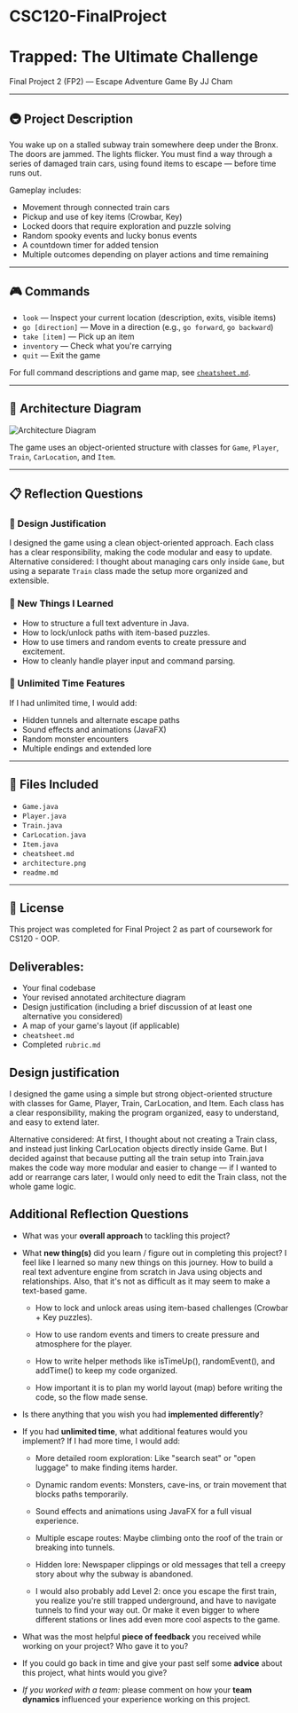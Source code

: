 # CSC120-FinalProject
# Trapped: The Ultimate Challenge
Final Project 2 (FP2) — Escape Adventure Game
By JJ Cham

---

## 🚇 Project Description

You wake up on a stalled subway train somewhere deep under the Bronx. The doors are jammed. The lights flicker. You must find a way through a series of damaged train cars, using found items to escape — before time runs out.

Gameplay includes:
- Movement through connected train cars
- Pickup and use of key items (Crowbar, Key)
- Locked doors that require exploration and puzzle solving
- Random spooky events and lucky bonus events
- A countdown timer for added tension
- Multiple outcomes depending on player actions and time remaining

---

## 🎮 Commands

- `look` — Inspect your current location (description, exits, visible items)
- `go [direction]` — Move in a direction (e.g., `go forward`, `go backward`)
- `take [item]` — Pick up an item
- `inventory` — Check what you're carrying
- `quit` — Exit the game

For full command descriptions and game map, see [`cheatsheet.md`](./cheatsheet.md).

---

## 🧩 Architecture Diagram

![Architecture Diagram](./architecture.png)

The game uses an object-oriented structure with classes for `Game`, `Player`, `Train`, `CarLocation`, and `Item`.

---

## 📋 Reflection Questions

### 📐 Design Justification
I designed the game using a clean object-oriented approach. Each class has a clear responsibility, making the code modular and easy to update.  
Alternative considered: I thought about managing cars only inside `Game`, but using a separate `Train` class made the setup more organized and extensible.

### 🧠 New Things I Learned
- How to structure a full text adventure in Java.
- How to lock/unlock paths with item-based puzzles.
- How to use timers and random events to create pressure and excitement.
- How to cleanly handle player input and command parsing.

### 🚀 Unlimited Time Features
If I had unlimited time, I would add:
- Hidden tunnels and alternate escape paths
- Sound effects and animations (JavaFX)
- Random monster encounters
- Multiple endings and extended lore

---

## 📄 Files Included

- `Game.java`
- `Player.java`
- `Train.java`
- `CarLocation.java`
- `Item.java`
- `cheatsheet.md`
- `architecture.png`
- `readme.md`

---

## 📜 License

This project was completed for Final Project 2 as part of coursework for CS120 - OOP.

## Deliverables:
 - Your final codebase 
 - Your revised annotated architecture diagram
 - Design justification (including a brief discussion of at least one alternative you considered)
 - A map of your game's layout (if applicable)
 - `cheatsheet.md`
 - Completed `rubric.md`
  

## Design justification
I designed the game using a simple but strong object-oriented structure with classes for Game, Player, Train, CarLocation, and Item. Each class has a clear responsibility, making the program organized, easy to understand, and easy to extend later.

Alternative considered:
At first, I thought about not creating a Train class, and instead just linking CarLocation objects directly inside Game. But I decided against that because putting all the train setup into Train.java makes the code way more modular and easier to change — if I wanted to add or rearrange cars later, I would only need to edit the Train class, not the whole game logic.


## Additional Reflection Questions
 - What was your **overall approach** to tackling this project?

 - What **new thing(s)** did you learn / figure out in completing this project?
   I feel like I learned so many new things on this journey. How to build a real text adventure engine from scratch in Java using objects and relationships. Also, that it's not as difficult as it may seem to make a text-based game. 

   - How to lock and unlock areas using item-based challenges (Crowbar + Key puzzles).

   - How to use random events and timers to create pressure and atmosphere for the player.

   - How to write helper methods like isTimeUp(), randomEvent(), and addTime() to keep my code organized.

   - How important it is to plan my world layout (map) before writing the code, so the flow made sense.

 - Is there anything that you wish you had **implemented differently**?

 - If you had **unlimited time**, what additional features would you implement?
   If I had more time, I would add:

   - More detailed room exploration: Like "search seat" or "open luggage" to make finding items harder.

   - Dynamic random events: Monsters, cave-ins, or train movement that blocks paths temporarily.

   - Sound effects and animations using JavaFX for a full visual experience.

   - Multiple escape routes: Maybe climbing onto the roof of the train or breaking into tunnels.

   - Hidden lore: Newspaper clippings or old messages that tell a creepy story about why the subway is abandoned.

   - I would also probably add Level 2: once you escape the first train, you realize you're still trapped underground, and have to navigate tunnels to find your way out. Or make it even bigger to where different stations or lines add even more cool aspects to the game.

 - What was the most helpful **piece of feedback** you received while working on your project? Who gave it to you?
 - If you could go back in time and give your past self some **advice** about this project, what hints would you give?
 - _If you worked with a team:_ please comment on how your **team dynamics** influenced your experience working on this project.
